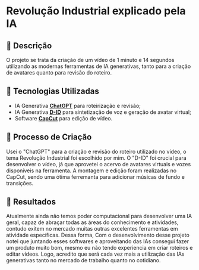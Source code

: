 # Revolução Industrial explicado pela IA

## 📒 Descrição
O projeto se trata da criação de um vídeo de 1 minuto e 14 segundos utilizando as modernas ferramentas de IA generativas, tanto para a criação de avatares quanto para revisão do roteiro.

## 🤖 Tecnologias Utilizadas
- IA Generativa **[ChatGPT](https://chat.openai.com)** para roteirização e revisão;
- IA Generativa **[D-ID](https://www.d-id.com)** para sintetização de voz e geração de avatar virtual;
- Software **[CapCut](https://www.capcut.com/pt-br/login)** para edição de vídeo.

## 🧐 Processo de Criação
Usei o "ChatGPT" para a criação e revisão do roteiro utilizado no vídeo, o tema Revolução Industrial foi escolhido por mim. O "D-ID" foi crucial para desenvolver o vídeo, já que aprovetei o acervo de avatares virtuais e vozes disponíveis na ferramenta. A montagem e edição foram realizadas no CapCut, sendo uma ótima ferremanta para adicionar músicas de fundo e transições.

## 🚀 Resultados
Atualmente ainda não temos poder computacional para desenvolver uma IA geral, capaz de abraçar todas as áreas do conhecimento e atividades, contudo exitem no mercado muitas outras excelentes ferramentas em atividade específicas. 
Dessa forma, Com o desenvolvimento desse projeto notei que juntando esses softwares e aproveitando das IAs consegui fazer um produto muito bom, mesmo eu não tendo experiencia em criar roteiros e editar vídeos. Logo, acredito que será cada vez mais a utilização das IAs generativas tanto no mercado de trabalho quanto no cotidiano.

